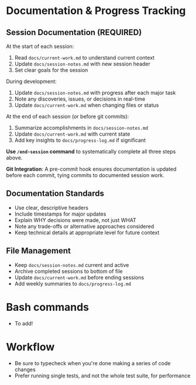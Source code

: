 # Documentation & Progress Tracking

## Session Documentation (REQUIRED)
At the start of each session:
1. Read `docs/current-work.md` to understand current context
2. Update `docs/session-notes.md` with new session header
3. Set clear goals for the session

During development:
1. Update `docs/session-notes.md` with progress after each major task
2. Note any discoveries, issues, or decisions in real-time
3. Update `docs/current-work.md` when changing files or status

At the end of each session (or before git commits):
1. Summarize accomplishments in `docs/session-notes.md`
2. Update `docs/current-work.md` with current state
3. Add key insights to `docs/progress-log.md` if significant

**Use `/end-session` command** to systematically complete all three steps above.

**Git Integration**: A pre-commit hook ensures documentation is updated before each commit, tying commits to documented session work.

## Documentation Standards
- Use clear, descriptive headers
- Include timestamps for major updates
- Explain WHY decisions were made, not just WHAT
- Note any trade-offs or alternative approaches considered
- Keep technical details at appropriate level for future context

## File Management
- Keep `docs/session-notes.md` current and active
- Archive completed sessions to bottom of file
- Update `docs/current-work.md` before ending sessions
- Add weekly summaries to `docs/progress-log.md`

# Bash commands
- To add!

# Workflow
- Be sure to typecheck when you're done making a series of code changes
- Prefer running single tests, and not the whole test suite, for performance